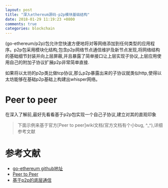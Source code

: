 ```yaml
---
layout: post
title: "深入ethereum源码-p2p模块基础结构"
date: 2018-01-29 11:19:23 +0800
comments: true
categories: blockchain 
---
```


(go-ethereum/p2p)包允许您快速方便地将对等网络添加到任何类型的应用程序。p2p包采用模块化结构,包含p2p网络节点通信维护及新节点发现,将网络结构的基础细节封装并向上层屏蔽,并且暴露了简单接口让上层实现子协议,上层应用使用自己的附加子协议扩展p2p非常简单直接.

如果将以太坊的p2p类比做tcp协议,那么p2p暴露出来的子协议就类似http,使得以太坊能够在基础p2p基础上构建出whisper网络。

<!-- more -->

# Peer to peer

在深入了解前,最好先看看基于p2p包实现一个自己子协议,建立对其的直观印象

> 下面示例来基于官方[Peer to peer]wiki文档(官方文档有个小bug, ^_^),详细参考文献


# 参考文献

* [go-ethereum github地址](https://github.com/ethereum/go-ethereum)
* [Peer to Peer](https://github.com/ethereum/go-ethereum/wiki/Peer-to-Peer)
* [基于p2p的底层通信](http://blog.csdn.net/teaspring/article/details/78455046)
